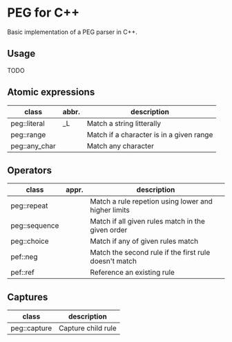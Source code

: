 # PEG for C++
Basic implementation of a PEG parser in C++.

## Usage

TODO

## Atomic expressions

| class         | abbr. | description                              |
|---------------|-------|------------------------------------------|
| peg::literal  | _L    | Match a string litterally                |
| peg::range    |       | Match if a character is in a given range |
| peg::any_char |       | Match any character                      |

## Operators

| class         | appr. | description                                           |
|---------------|-------|-------------------------------------------------------|
| peg::repeat   |       | Match a rule repetion using lower and higher limits   |
| peg::sequence |       | Match if all given rules match in the given order     |
| peg::choice   |       | Match if any of given rules match                     |
| pef::neg      |       | Match the second rule if the first rule doesn't match |
| pef::ref      |       | Reference an existing rule                            |

## Captures

| class         | description                                           |
|---------------|-------------------------------------------------------|
| peg::capture  | Capture child rule                                    |
